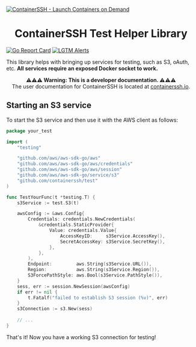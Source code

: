 [![ContainerSSH - Launch Containers on Demand](https://containerssh.github.io/images/logo-for-embedding.svg)](https://containerssh.io/)

<!--suppress HtmlDeprecatedAttribute -->
<h1 align="center">ContainerSSH Test Helper Library</h1>

[![Go Report Card](https://goreportcard.com/badge/github.com/containerssh/test?style=for-the-badge)](https://goreportcard.com/report/github.com/containerssh/test)
[![LGTM Alerts](https://img.shields.io/lgtm/alerts/github/ContainerSSH/test?style=for-the-badge)](https://lgtm.com/projects/g/ContainerSSH/test/)

This library helps with bringing up services for testing, such as S3, oAuth, etc. **All services require an exposed Docker socket to work.**

<p align="center"><strong>⚠⚠⚠ Warning: This is a developer documentation. ⚠⚠⚠</strong><br />The user documentation for ContainerSSH is located at <a href="https://containerssh.io">containerssh.io</a>.</p>

## Starting an S3 service

To start the S3 service and then use it with the AWS client as follows:

```go
package your_test

import (
	"testing"

	"github.com/aws/aws-sdk-go/aws"
	"github.com/aws/aws-sdk-go/aws/credentials"
	"github.com/aws/aws-sdk-go/aws/session"
	"github.com/aws/aws-sdk-go/service/s3"
	"github.com/containerssh/test"
)

func TestYourFunc(t *testing.T) {
	s3Service := test.S3(t)

	awsConfig := &aws.Config{
		Credentials: credentials.NewCredentials(
			&credentials.StaticProvider{
				Value: credentials.Value{
					AccessKeyID:     s3Service.AccessKey(),
					SecretAccessKey: s3Service.SecretKey(),
				},
			},
		),
		Endpoint:         aws.String(s3Service.URL()),
		Region:           aws.String(s3Service.Region()),
		S3ForcePathStyle: aws.Bool(s3Service.PathStyle()),
	}
	sess, err := session.NewSession(awsConfig)
	if err != nil {
		t.Fatalf("failed to establish S3 session (%v)", err)
	}
	s3Connection := s3.New(sess)
	
	// ...
}
```

That's it! Now you have a working S3 connection for testing!
